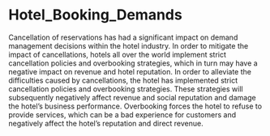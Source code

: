 # Hotel_Booking_Demands

Cancellation of reservations has had a significant impact on demand management decisions within the hotel industry. In order to mitigate the impact of cancellations, hotels all over the world implement strict cancellation policies and overbooking strategies, which in turn may have a negative impact on revenue and hotel reputation. In order to alleviate the difficulties caused by cancellations, the hotel has implemented strict cancellation policies and overbooking strategies. These strategies will subsequently negatively affect revenue and social reputation and damage the hotel’s business performance. Overbooking forces the hotel to refuse to provide services, which can be a bad experience for customers and negatively affect the hotel’s reputation and direct revenue.
